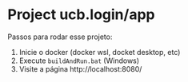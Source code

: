 # Project ucb.login/app

Passos para rodar esse projeto:

1. Inicie o docker (docker wsl, docket desktop, etc)
2. Execute `buildAndRun.bat` (Windows)
3. Visite a página http://localhost:8080/